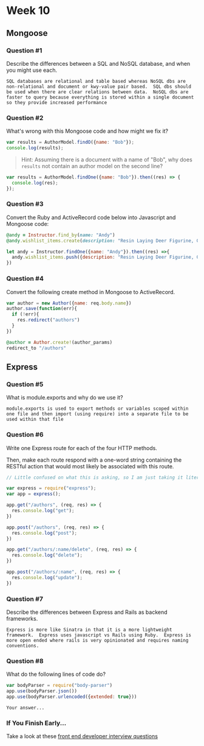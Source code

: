 # Week 10

## Mongoose

### Question #1

Describe the differences between a SQL and NoSQL database, and when you might use each.

```text
SQL databases are relational and table based whereas NoSQL dbs are non-relational and document or kwy-value pair based.  SQL dbs should be used when there are clear relations between data.  NoSQL dbs are faster to query because everything is stored within a single document so they provide increased performance
```

### Question #2

What's wrong with this Mongoose code and how might we fix it?

```js
var results = AuthorModel.findO({name: "Bob"});
console.log(results);
```

> Hint: Assuming there is a document with a name of "Bob", why does `results` not contain an author model on the second line?

```js
var results = AuthorModel.findOne({name: "Bob"}).then((res) => {
  console.log(res);
});

```

### Question #3

Convert the Ruby and ActiveRecord code below into Javascript and Mongoose code:

```rb
@andy = Instructor.find_by(name: "Andy")
@andy.wishlist_items.create(description: "Resin Laying Deer Figurine, Gold")
```

```js
let andy = Instructor.findOne({name: "Andy"}).then((res) =>{
  andy.wishlist_items.push({description: "Resin Laying Deer Figurine, Gold"})
})
```

### Question #4

Convert the following create method in Mongoose to ActiveRecord.

```js
var author = new Author({name: req.body.name})
author.save(function(err){
  if (!err){
    res.redirect("authors")
  }
})
```

```rb
@author = Author.create!(author_params)
redirect_to "/authors"
```

## Express

### Question #5

What is module.exports and why do we use it?

```text
module.exports is used to export methods or variables scoped within one file and then import (using require) into a separate file to be used within that file
```

### Question #6

Write one Express route for each of the four HTTP methods.

Then, make each route respond with a one-word string containing the RESTful action that would most likely be associated with this route.

```js
// Little confused on what this is asking, so I am just taking it literally and giving just the routes and returning a response to the console when the route is hit.  

var express = require("express");
var app = express();

app.get("/authors", (req, res) => {
  res.console.log("get");
})

app.post("/authors", (req, res) => {
  res.console.log("post");
})

app.get("/authors/:name/delete", (req, res) => {
  res.console.log("delete");
})

app.post("/authors/:name", (req, res) => {
  res.console.log("update");
})

```

### Question #7

Describe the differences between Express and Rails as backend frameworks.

```text
Express is more like Sinatra in that it is a more lightweight framework.  Express uses javascript vs Rails using Ruby.  Express is more open ended where rails is very opinionated and requires naming conventions.
```

### Question #8

What do the following lines of code do?

```js
var bodyParser = require("body-parser")
app.use(bodyParser.json())
app.use(bodyParser.urlencoded({extended: true}))
```

```text
Your answer...
```

### If You Finish Early...

Take a look at these [front end developer interview questions](https://github.com/h5bp/Front-end-Developer-Interview-Questions/blob/master/README.md)
